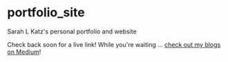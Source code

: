 # portfolio_site
Sarah L Katz's personal portfolio and website

Check back soon for a live link!
While you're waiting ... [check out my blogs on Medium](https://medium.com/@sarahscode)!
